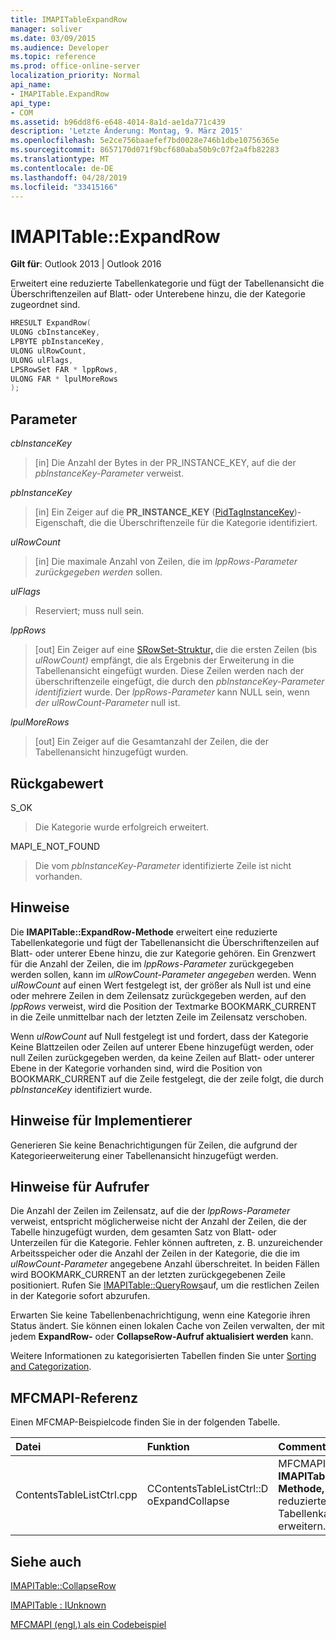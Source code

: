 ```yaml
---
title: IMAPITableExpandRow
manager: soliver
ms.date: 03/09/2015
ms.audience: Developer
ms.topic: reference
ms.prod: office-online-server
localization_priority: Normal
api_name:
- IMAPITable.ExpandRow
api_type:
- COM
ms.assetid: b96dd8f6-e648-4014-8a1d-ae1da771c439
description: 'Letzte Änderung: Montag, 9. März 2015'
ms.openlocfilehash: 5e2ce756baaefef7bd0028e746b1dbe10756365e
ms.sourcegitcommit: 8657170d071f9bcf680aba50b9c07f2a4fb82283
ms.translationtype: MT
ms.contentlocale: de-DE
ms.lasthandoff: 04/28/2019
ms.locfileid: "33415166"
---
```

# <a name="imapitableexpandrow"></a>IMAPITable::ExpandRow

  
  
**Gilt für**: Outlook 2013 | Outlook 2016 
  
Erweitert eine reduzierte Tabellenkategorie und fügt der Tabellenansicht die Überschriftenzeilen auf Blatt- oder Unterebene hinzu, die der Kategorie zugeordnet sind.
  
```cpp
HRESULT ExpandRow(
ULONG cbInstanceKey,
LPBYTE pbInstanceKey,
ULONG ulRowCount,
ULONG ulFlags,
LPSRowSet FAR * lppRows,
ULONG FAR * lpulMoreRows
);
```

## <a name="parameters"></a>Parameter

 _cbInstanceKey_
  
> [in] Die Anzahl der Bytes in der PR_INSTANCE_KEY, auf die der  _pbInstanceKey-Parameter_ verweist. 
    
 _pbInstanceKey_
  
> [in] Ein Zeiger auf die **PR_INSTANCE_KEY** ([PidTagInstanceKey](pidtaginstancekey-canonical-property.md))-Eigenschaft, die die Überschriftenzeile für die Kategorie identifiziert. 
    
 _ulRowCount_
  
> [in] Die maximale Anzahl von Zeilen, die im  _lppRows-Parameter zurückgegeben werden_ sollen. 
    
 _ulFlags_
  
> Reserviert; muss null sein.
    
 _lppRows_
  
> [out] Ein Zeiger auf eine [SRowSet-Struktur,](srowset.md) die die ersten Zeilen (bis  _ulRowCount)_ empfängt, die als Ergebnis der Erweiterung in die Tabellenansicht eingefügt wurden. Diese Zeilen werden nach der überschriftenzeile eingefügt, die durch den  _pbInstanceKey-Parameter identifiziert_ wurde. Der  _lppRows-Parameter_ kann NULL sein, wenn  _der ulRowCount-Parameter_ null ist. 
    
 _lpulMoreRows_
  
> [out] Ein Zeiger auf die Gesamtanzahl der Zeilen, die der Tabellenansicht hinzugefügt wurden.
    
## <a name="return-value"></a>Rückgabewert

S_OK 
  
> Die Kategorie wurde erfolgreich erweitert.
    
MAPI_E_NOT_FOUND 
  
> Die vom  _pbInstanceKey-Parameter_ identifizierte Zeile ist nicht vorhanden. 
    
## <a name="remarks"></a>Hinweise

Die **IMAPITable::ExpandRow-Methode** erweitert eine reduzierte Tabellenkategorie und fügt der Tabellenansicht die Überschriftenzeilen auf Blatt- oder unterer Ebene hinzu, die zur Kategorie gehören. Ein Grenzwert für die Anzahl der Zeilen, die im  _lppRows-Parameter_ zurückgegeben werden sollen, kann im  _ulRowCount-Parameter angegeben_ werden. Wenn  _ulRowCount_ auf einen Wert festgelegt ist, der größer als Null ist und eine oder mehrere Zeilen in dem Zeilensatz zurückgegeben werden, auf den  _lppRows_ verweist, wird die Position der Textmarke BOOKMARK_CURRENT in die Zeile unmittelbar nach der letzten Zeile im Zeilensatz verschoben.
  
Wenn  _ulRowCount_ auf Null festgelegt ist und fordert, dass der Kategorie Keine Blattzeilen oder Zeilen auf unterer Ebene hinzugefügt werden, oder null Zeilen zurückgegeben werden, da keine Zeilen auf Blatt- oder unterer Ebene in der Kategorie vorhanden sind, wird die Position von BOOKMARK_CURRENT auf die Zeile festgelegt, die der zeile folgt, die durch  _pbInstanceKey_ identifiziert wurde. 
  
## <a name="notes-to-implementers"></a>Hinweise für Implementierer

Generieren Sie keine Benachrichtigungen für Zeilen, die aufgrund der Kategorieerweiterung einer Tabellenansicht hinzugefügt werden.
  
## <a name="notes-to-callers"></a>Hinweise für Aufrufer

Die Anzahl der Zeilen im Zeilensatz, auf die der  _lppRows-Parameter_ verweist, entspricht möglicherweise nicht der Anzahl der Zeilen, die der Tabelle hinzugefügt wurden, dem gesamten Satz von Blatt- oder Unterzeilen für die Kategorie. Fehler können auftreten, z. B. unzureichender Arbeitsspeicher oder die Anzahl der Zeilen in der Kategorie, die die im  _ulRowCount-Parameter_ angegebene Anzahl überschreitet. In beiden Fällen wird BOOKMARK_CURRENT an der letzten zurückgegebenen Zeile positioniert. Rufen Sie [IMAPITable::QueryRows](imapitable-queryrows.md)auf, um die restlichen Zeilen in der Kategorie sofort abzurufen.
  
Erwarten Sie keine Tabellenbenachrichtigung, wenn eine Kategorie ihren Status ändert. Sie können einen lokalen Cache von Zeilen verwalten, der mit jedem **ExpandRow-** oder **CollapseRow-Aufruf aktualisiert werden** kann. 
  
Weitere Informationen zu kategorisierten Tabellen finden Sie unter [Sorting and Categorization](sorting-and-categorization.md).
  
## <a name="mfcmapi-reference"></a>MFCMAPI-Referenz

Einen MFCMAP-Beispielcode finden Sie in der folgenden Tabelle.
  
|**Datei**|**Funktion**|**Comment**|
|:-----|:-----|:-----|
|ContentsTableListCtrl.cpp  <br/> |CContentsTableListCtrl::D oExpandCollapse  <br/> |MFCMAPI verwendet die **IMAPITable::ExpandRow-Methode,** um eine reduzierte Tabellenkategorie zu erweitern.  <br/> |
   
## <a name="see-also"></a>Siehe auch



[IMAPITable::CollapseRow](imapitable-collapserow.md)
  
[IMAPITable : IUnknown](imapitableiunknown.md)


[MFCMAPI (engl.) als ein Codebeispiel](mfcmapi-as-a-code-sample.md)

